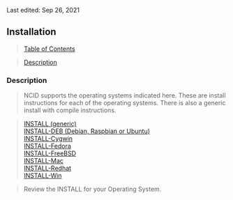 <!-- InstallIndex.md - Removable HEADER Start -->

Last edited: Sep 26, 2021

<!-- Removable HEADER End -->

## <a name="install_top"></a> Installation

> [Table of Contents](#doc_top)

> [Description](#install_des)

### <a name="install_des"></a>Description

> NCID supports the operating systems indicated here. These are install
> instructions for each of the operating systems. There is also a generic
> install with compile instructions.

> [INSTALL (generic)](#instl_generic_top)  
> [INSTALL-DEB (Debian, Raspbian or Ubuntu)](#instl_deb_top)  
> [INSTALL-Cygwin](#instl_cygwin_top)  
> [INSTALL-Fedora](#instl_fed_top)  
> [INSTALL-FreeBSD](#instl_free_top)  
> [INSTALL-Mac](#instl_mac_top)  
> [INSTALL-Redhat](#instl_red_top)  
> [INSTALL-Win](#instl_win_top)

> Review the INSTALL for your Operating System.
